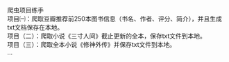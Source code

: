 爬虫项目练手<br>
项目㈠：爬取豆瓣推荐前250本图书信息（书名、作者、评分、简介），并且生成txt文档保存在本地。<br>
项目（二）：爬取小说《三寸人间》截止更新的全本，保存txt文件到本地。<br>
项目（三）：爬取全本小说《修神外传》并保存txt文件到本地。<br>
...
